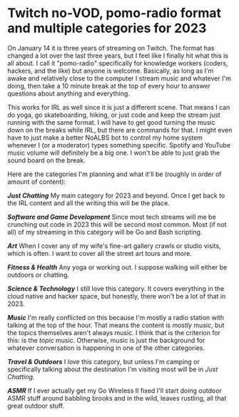# Twitch no-VOD, pomo-radio format and multiple categories for 2023

On January 14 it is three years of streaming on Twitch. The format has changed a lot over the last three years, but I feel like I finally hit what this is all about. I call it "pomo-radio" specifically for knowledge workers (coders, hackers, and the like) but anyone is welcome. Basically, as long as I'm awake and relatively close to the computer I stream music and whatever I'm doing, then take a 10 minute break at the top of every hour to answer questions about anything and everything.

This works for IRL as well since it is just a different scene. That means I can do yoga, go skateboarding, hiking, or just code and keep the stream just running with the same format. I will have to get good turning the music down on the breaks while IRL, but there are commands for that. I might even have to just make a better NoALBS bot to control my home system whenever I (or a moderator) types something specific. Spotify and YouTube music volume will definitely be a big one. I won't be able to just grab the sound board on the break.

Here are the categories I'm planning and what it'll be (roughly in order of amount of content):

***Just Chatting*** My main category for 2023 and beyond. Once I get back to the IRL content and all the writing this will be the place.

***Software and Game Development*** Since most tech streams will me be crunching out code in 2023 this will be second most common. Most (if not all) of my streaming in this category will be Go and Bash scripting.

***Art*** When I cover any of my wife's fine-art gallery crawls or studio visits, which is often. I want to cover all the street art tours and more.

***Fitness & Health*** Any yoga or working out. I suppose walking will either be outdoors or chatting.

***Science & Technology*** I still love this category. It covers everything in the cloud native and hacker space, but honestly, there won't be a lot of that in 2023.

***Music*** I'm really conflicted on this because I'm mostly a radio station with talking at the top of the hour. That means the content is *mostly* music, but the topics themselves aren't always music. I think that is the criterion for this: is the *topic* music. Otherwise, music is just the background for whatever conversation is happening in one of the other categories.

***Travel & Outdoors*** I *love* this category, but unless I'm camping or specifically talking about the destination I'm visiting most will be in *Just Chatting*.

***ASMR*** If I ever actually get my Go Wireless II fixed I'll start doing outdoor ASMR stuff around babbling brooks and in the wild, leaves rustling, all that great outdoor stuff.
